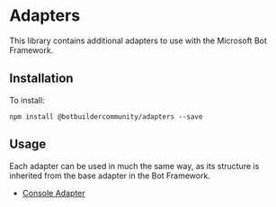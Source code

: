 # Adapters

This library contains additional adapters to use with the Microsoft Bot Framework.

## Installation

To install:

    npm install @botbuildercommunity/adapters --save

## Usage

Each adapter can be used in much the same way, as its structure is inherited from the base adapter in the Bot Framework.

- [Console Adapter](./../botbuilder-adapter-console/README.md)